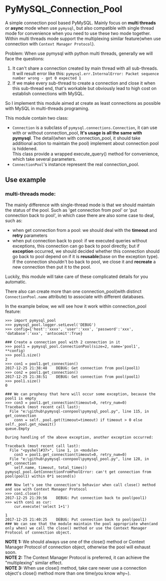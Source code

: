 # PyMySQL_Connection_Pool
A simple connection pool based PyMySQL. Mainly focus on **multi threads** or **async** mode when use `pymysql`, but also compatible with single thread mode for convenience when you need to use these two mode together. Within multi threads mode support the multiplexing similar feature(when use connection with `Context Manager Protocol`).

Problem: When use pymysql with python multi threads, generally we will face the questions:
1. It can't share a connection created by main thread with all sub-threads. It will result error like this:
`pymysql.err.InternalError: Packet sequence number wrong - got 0 expected 1`
2. If we make every sub-thread to create a connection and close it when this sub-thread end, that's workable but obviously lead to high cost on establish connections with MySQL.

So I implement this module aimed at create as least connections as possible with MySQL in multi-threads programing. 

This module contain two class: 
- `Connection` is a subclass of `pymysql.connections.Connection`, it can use with or without connection_pool, **It's usage is all the same with pymysql**. The detail(when with connection_pool, it should take additional action to maintain the pool) implement about connection pool is hiddened.  
This class provide a wrapped execute_query() method for convenience, which take several parameters.
- `ConnectionPool`'s instance represent the real connection_pool.

## Use example
### multi-threads mode:  
The mainly difference with single-thread mode is that we should maintain the status of the pool. Such as 'get connection from pool' or 'put connection back to pool', in which case there are also some case to deal, such as: 
- when get connection from a pool: we should deal with the **timeout** and **retry** parameters
- when put connection back to pool: if we executed queries without exceptions, this connection can go back to pool directly; but if **exception** occurred, we should decided whether this connection should go back to pool depend on if it is **reusable**(base on the exception type). If the connection shouldn't bo back to pool, we close it and **recreate** a new connection then put it to the pool.

Luckily, this module will take care of these complicated details for you automatic.

There also can create more than one connection_pool(with distinct `ConnectionPool.name` attribute) to associate with different databases.

In the example below, we will see how it work within connection_pool feature:   
```
>>> import pymysql_pool
>>> pymysql_pool.logger.setLevel('DEBUG')
>>> config={'host':'xxxx', 'user':'xxx', 'password':'xxx', 'database':'xxx', 'antocomit':True}

### Create a connection pool with 2 connection in it
>>> pool1 = pymysql_pool.ConnectionPool(size=2, name='pool1', **config)
>>> pool1.size()
2
>>> con1 = pool1.get_connection()
2017-12-25 21:38:48    DEBUG: Get connection from pool(pool1)
>>> con2 = pool1.get_connection()
2017-12-25 21:38:51    DEBUG: Get connection from pool(pool1)
>>> pool1.size()
0

### We can prophesy that here will occur some exception, because the pool1 is empty
>>> con3 = pool1.get_connection(timeout=0, retry_num=0)
Traceback (most recent call last):
  File "e:\github\pymysql-connpool\pymysql_pool.py", line 115, in get_connection
    conn = self._pool.get(timeout=timeout) if timeout > 0 else self._pool.get_nowait()
queue.Empty

During handling of the above exception, another exception occurred:

Traceback (most recent call last):
  File "<pyshell#37>", line 1, in <module>
    con3 = pool1.get_connection(timeout=0, retry_num=0)
  File "e:\github\pymysql-connpool\pymysql_pool.py", line 128, in get_connection
    self.name, timeout, total_times))
pymysql_pool.GetConnectionFromPoolError: can't get connection from pool(pool1) within 0*1 second(s)

### Now let's see the connection's behavior when call close() method and use with Context Manager Protocol
>>> con1.close()
2017-12-25 21:39:56    DEBUG: Put connection back to pool(pool1)
>>> with con1 as cur:
	cur.execute('select 1+1')

1
2017-12-25 21:40:25    DEBUG: Put connection back to pool(pool1)
### We can see that the module maintain the pool appropriate when(and only when) we call the close() method or use the Context Manager Protocol of connection object.
```

**NOTE 1:** We should always use one of the close() method or Context Manager Protocol of connection object, otherwise the pool will exhaust soon.  
**NOTE 2:** The Context Manager Protocol is preferred, it can achieve the "multiplexing" similar effect.  
**NOTE 3:** When use close() method, take care never use a connection object's close() method more than one time(you know why~).

